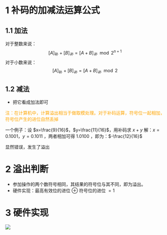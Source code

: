 # 1 补码的加减法运算公式
## 1.1 加法

对于整数来说：$$[A]_{\text{补}}+[B]_{补}=[A+B]_{补}\mod 2^{n+1}$$
对于小数来说：$$[A]_{\text{补}}+[B]_{补}=[A+B]_{补}\mod 2$$
## 1.2 减法
- 把它看成加法即可

<font color = orange>注：在计算机中，计算溢出相当于做取模处理。对于补码运算，符号位一起相加，符号位产生的进位自然丢掉</font>

一个例子：设 $x=\frac{9}{16}$，$y=\frac{11}{16}$，用补码求 $x+y$
解：$x=0.1001$，$y=0.1011$ ，两者相加可得 $1.0100$ ，即为：$-\frac{12}{16}$

显然错误，发生了溢出
# 2 溢出判断

- 参加操作的两个数符号相同，其结果的符号位与其不同，即为溢出。
- 硬件实现：最高有效位的进位 $\oplus$ 符号位的进位 $=1$ 

# 3 硬件实现

![](https://obsdian-img-1319433252.cos.ap-shanghai.myqcloud.com/jiafaqi.jpg)


